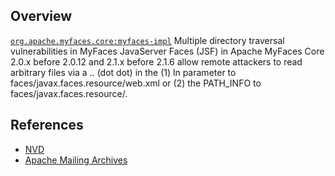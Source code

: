 ## Overview
[`org.apache.myfaces.core:myfaces-impl`](http://search.maven.org/#search%7Cga%7C1%7Ca%3A%22myfaces-impl%22)
Multiple directory traversal vulnerabilities in MyFaces JavaServer Faces (JSF) in Apache MyFaces Core 2.0.x before 2.0.12 and 2.1.x before 2.1.6 allow remote attackers to read arbitrary files via a .. (dot dot) in the (1) ln parameter to faces/javax.faces.resource/web.xml or (2) the PATH_INFO to faces/javax.faces.resource/.

## References

- [NVD](https://web.nvd.nist.gov/view/vuln/detail?vulnId=CVE-2011-4367)
- [Apache Mailing Archives](http://mail-archives.apache.org/mod_mbox/myfaces-dev/201202.mbox/%3C4F33ED1F.4070007@apache.org%3E)
